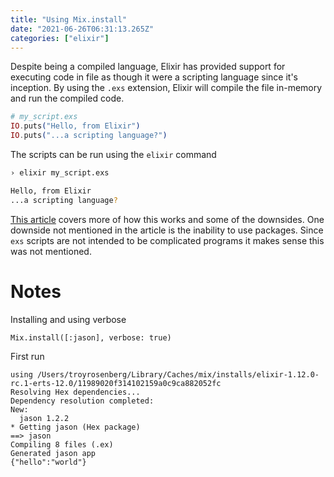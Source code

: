 ```yaml
---
title: "Using Mix.install"
date: "2021-06-26T06:31:13.265Z"
categories: ["elixir"]
---
```


Despite being a compiled language, Elixir has provided support for executing code in file as though it were a scripting language since it's inception. By using the `.exs` extension, Elixir will compile the file in-memory and run the compiled code.

```elixir
# my_script.exs
IO.puts("Hello, from Elixir")
IO.puts("...a scripting language?")
```

The scripts can be run using the `elixir` command

```bash
› elixir my_script.exs

Hello, from Elixir
...a scripting language?
```

[This article](https://thinkingelixir.com/2019-04-running-an-elixir-file-as-a-script/) covers more of how this works and some of the downsides. One downside not mentioned in the article is the inability to use packages. Since `exs` scripts are not intended to be complicated programs it makes sense this was not mentioned.

# Notes

Installing and using verbose

```
Mix.install([:jason], verbose: true)
```

First run

```
using /Users/troyrosenberg/Library/Caches/mix/installs/elixir-1.12.0-rc.1-erts-12.0/11989020f314102159a0c9ca882052fc
Resolving Hex dependencies...
Dependency resolution completed:
New:
  jason 1.2.2
* Getting jason (Hex package)
==> jason
Compiling 8 files (.ex)
Generated jason app
{"hello":"world"}
```
